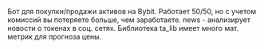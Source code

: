 Бот для покупки/продажи активов на Bybit. Работает 50/50, но с учетом комиссий вы потеряете больше, чем заработаете. news - анализирует новости о токенах в соц. сетях. Библиотека ta_lib имеет много мат. метрик для прогноза цены. 
